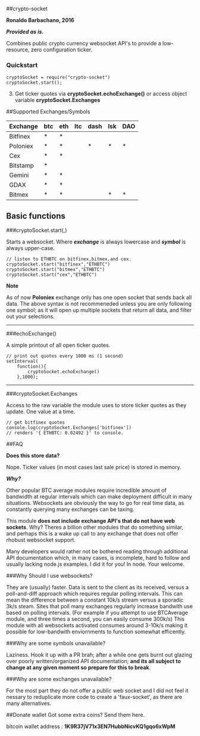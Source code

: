 ##crypto-socket

**Ronaldo Barbachano, 2016**

***Provided as is.***

Combines public crypto currency websocket API's to provide a low-resource, zero configuration ticker.


### Quickstart


```
cryptoSocket = require("crypto-socket")
cryptoSocket.start();

```

3) Get ticker quotes via **cryptoSocket.echoExchange()** or access object variable **cryptoSocket.Exchanges**


##Supported Exchanges/Symbols

|Exchange | btc | eth | ltc| dash | lsk | DAO | 
|---------|-----|-----|----|------|-----|-----|
|Bitfinex | *   | *   |    | | | |
|Poloniex | *   | *   |    |* | * | *|
|Cex      | *   | *   |    |
|Bitstamp | *   |     |    |
|Gemini   | *   | *    |   |
|GDAX	 	| *	   | *		| 	|
|Bitmex   | *   | * | | | * | *|


## Basic functions

###cryptoSocket.start(<exchange>,<symbol>)

Starts a websocket. Where ***exchange*** is always lowercase and ***symbol*** is always upper-case.



```
// listen to ETHBTC on bitfinex,bitmex,and cex.
cryptoSocket.start("bitfinex","ETHBTC")
cryptoSocket.start("bitmex","ETHBTC")
cryptoSocket.start("cex","ETHBTC")
```

**Note**

As of now **Poloniex** exchange only has one open socket that sends back all data. The above syntax is not recommeneded unless you are only following one symbol; as it will open up multiple sockets that return all data, and filter out your selections.
__________

###echoExchange()

A simple printout of all open ticker quotes.



```
// print out quotes every 1000 ms (1 second)
setInterval(
	function(){
		cryptoSocket.echoExchange()
	},1000);
```

________________
###cryptoSocket.Exchanges

Access to the raw variable the module uses to store ticker quotes as they update. One value at a time.



```
// get bitfinex quotes
console.log(cryptoSocket.Exchanges['bitfinex'])
// renders '{ ETHBTC: 0.02492 }' to console.
```



##FAQ

**Does this store data?**

Nope. Ticker values (in most cases last sale price) is stored in memory.

***Why?***

Other popular BTC average modules require incredible amount of bandwidth at regular intervals which can make deployment difficult in many situations. Websockets are obviously the way to go for real time data, as constantly querying many exchanges can be taxing.

This module **does not include exchange API's that do not have web sockets**. Why? Theres a billion other modules that do something similar, and perhaps this is a wake up call to any exchange that does not offer rhobust websocket support.

Many developers would rather not be bothered reading through additional API documentation which, in many cases, is incomplete, hard to follow and usually lacking node.js examples. I did it for you! In node. Your welcome.

###Why Should I use websockets?

They are (usually) faster. Data is sent to the client as its received, versus a poll-and-diff approach which requires regular polling intervals. This can mean the difference between a constant 10k/s stream versus a sporadic 3k/s steam. Sites that poll many exchanges regularly increase bandwith use based on polling intervals. (For example if you attempt to use BTCAverage module, and three times a second, you can easily consume 300k/s) This module with all websockets activated consumes around 3-10k/s making it possible for low-bandwith enviornments to function somewhat efficently.

###Why are some symbols unavailable?

Laziness. Hook it up with a PR brah; after a while one gets burnt out glazing over poorly written/organized API documentation; **and its all subject to change at any given moment so prepare for this to break**.

###Why are some exchanges unavailable?

For the most part they do not offer a public web socket and I did not feel it nessary to reduplicate more code to create a 'faux-socket', as there are many alternatives.

##Donate wallet
Got some extra coins? Send them here.
 
bitcoin wallet address : **1K9R37jV71x3EN7HubbNicvKQ1gqo6xWpM**

